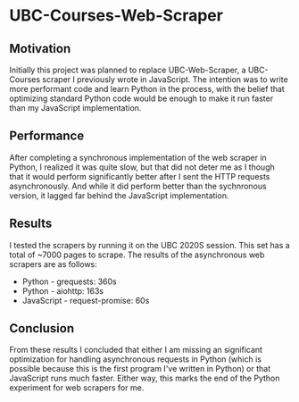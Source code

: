 # UBC-Courses-Web-Scraper
## Motivation
Initially this project was planned to replace UBC-Web-Scraper, a UBC-Courses scraper I previously wrote in JavaScript. The intention was to write more performant code and learn Python in the process, with the belief that optimizing standard Python code would be enough to make it run faster than my JavaScript implementation.

## Performance
After completing a synchronous implementation of the web scraper in Python, I realized it was quite slow, but that did not deter me as I though that it would perform significantly better after I sent the HTTP requests asynchronously. And while it did perform better than the sychnronous version, it lagged far behind the JavaScript implementation.


## Results
I tested the scrapers by running it on the UBC 2020S session. This set has a total of ~7000 pages to scrape. 
The results of the asynchronous web scrapers are as follows:
- Python - grequests: 360s
- Python - aiohttp: 163s
- JavaScript - request-promise: 60s

## Conclusion
From these results I concluded that either I am missing an significant optimization for handling asynchronous requests in Python (which is possible because this is the first program I've written in Python) or that JavaScript runs much faster. Either way, this marks the end of the Python experiment for web scrapers for me.

